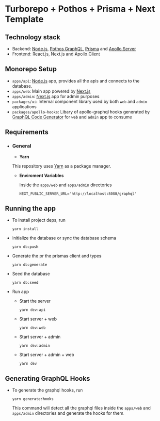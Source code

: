 # Turborepo + Pothos + Prisma + Next Template

## Technology stack

- Backend: [Node.js](https://nodejs.org/en/), [Pothos GraphQL](https://pothos-graphql.dev/), [Prisma](https://www.prisma.io/) and [Apollo Server](https://www.apollographql.com/docs/apollo-server/#:~:text=Apollo%20Server%20is%20an%20open,use%20data%20from%20any%20source.)
- Frontend: [React.js](https://reactjs.org/), [Next.js](https://nextjs.org/) and [Apollo Client](https://www.apollographql.com/docs/react/)

## Monorepo Setup

- `apps/api`: [Node.js](https://nodejs.org/en/) app, provides all the apis and connects to the database.
- `apps/web`: Main app powered by [Next.js](https://nextjs.org)
- `apps/admin`: [Next.js](https://nextjs.org) app for admin purposes
- `packages/ui`: Internal component library used by both `web` and `admin` applications
- `packages/apollo-hooks`: Libary of apollo-graphql hooks generated by [GraphQL Code Generator](https://www.graphql-code-generator.com/) for `web` and `admin` app to consume

## Requirements

- ### General

  - **Yarn**

  This repository uses [Yarn](https://classic.yarnpkg.com/lang/en/) as a package manager.

  - **Enviroment Variables**

    Inside the `apps/web` and `apps/admin` directories

    ```
    NEXT_PUBLIC_SERVER_URL="http://localhost:8080/graphql"
    ```

## Running the app

- To install project deps, run

  ```
  yarn install
  ```

- Initialize the database or sync the database schema

  ```
  yarn db:push
  ```

- Generate the pr the prismas client and types

  ```
  yarn db:generate
  ```

- Seed the database

  ```
  yarn db:seed
  ```

- Run app

  - Start the server

    ```
    yarn dev:api
    ```

  - Start server + web

    ```
    yarn dev:web
    ```

  - Start server + admin

    ```
    yarn dev:admin
    ```

  - Start server + admin + web
    ```
    yarn dev
    ```

## Generating GraphQL Hooks

- To generate the graphql hooks, run

  ```
  yarn generate:hooks
  ```

  This command will detect all the graphql files inside the `apps/web` and `apps/admin` directories and generate the hooks for them.
